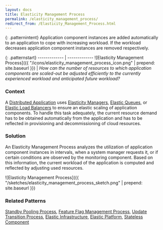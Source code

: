 ```yaml
---
layout: docs
title: Elasticity Management Process
permalink: /elasticity_management_process/
redirect_from: /Elasticity_Management_Process.html
---
```


{: .patternintent}
Application component instances are added automatically to an application to cope with increasing workload. If the workload decreases application component instances are removed respectively.

{: .patternstart}
------------- | -------------
![Elasticity Management Process]({{ "/icons/elasticity_management_process_icon.png" | prepend: site.baseurl }})  | *How can the number of resources to which application components are scaled-out be adjusted efficiently to the currently experienced workload and anticipated future workload?*

### Context
A [Distributed Application](/distributed_application/) uses [Elasticity Managers](/elasticity_manager/), [Elastic Queues](/elastic_queue/), or [Elastic Load Balancers](/elastic_load_balancer/) to ensure an elastic scaling of application components. To handle this task adequately, the current resource demand has to be obtained automatically from the application and has to be reflected in provisioning and decommissioning of cloud resources.

### Solution
An Elasticity Management Process analyzes the utilization of application component instances in intervals, when a system manager requests it, or if certain conditions are observed by the monitoring component. Based on this information, the current workload of the application is computed and reflected by adjusting used resources.
 
![Elasticity Management Process]({{ "/sketches/elasticity_management_process_sketch.png" | prepend: site.baseurl }})

### Related Patterns
[Standby Pooling Process](/standby_pooling_process/), [Feature Flag Management Process](/feature_flag_management_process/), [Update Transition Process](/update_transition_process/), [Elastic Infrastructure](/elastic_infrastructure/), [Elastic Platform](/elastic_platform/), [Stateless Component](/stateless_component/)